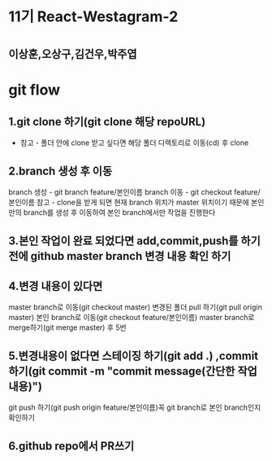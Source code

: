 <h1>11기 React-Westagram-2<h1>
<h2>이상훈,오상구,김건우,박주엽<h2>



# git flow
## 1.git clone 하기(git clone 해당 repoURL)
* 참고 - 폴더 안에 clone 받고 싶다면 해당 폴더 디렉토리로 이동(cd) 후 clone
## 2.branch 생성 후 이동
 branch 생성 - git branch feature/본인이름
 branch 이동 - git checkout feature/본인이름
 참고 - clone을 받게 되면 현재 branch 위치가 master 위치이기 때문에 본인만의 branch를 생성 후 이동하여 본인 branch에서만 작업을 진행한다
## 3.본인 작업이 완료 되었다면 add,commit,push를 하기 전에 github master branch 변경 내용 확인 하기
## 4.변경 내용이 있다면
 master branch로 이동(git checkout master)
 변경된 폴더 pull 하기(git pull origin master)
 본인 branch로 이동(git checkout feature/본인이름)
 master branch로 merge하기(git merge master) 후 5번
## 5.변경내용이 없다면 스테이징 하기(git add .) ,commit 하기(git commit -m "commit message(간단한 작업 내용)")
 git push 하기(git push origin feature/본인이름)꼭 git branch로 본인 branch인지 확인하기
## 6.github repo에서 PR쓰기
